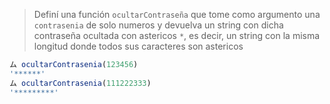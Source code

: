 > Definí una función `ocultarContraseña` que tome como argumento una `contrasenia` de solo numeros y devuelva un string con dicha contraseña ocultada con astericos `*`, es decir, un string con la misma longitud donde todos sus caracteres son astericos
>
```javascript
ム ocultarContrasenia(123456)
'******'
ム ocultarContrasenia(111222333)
'*********'
```